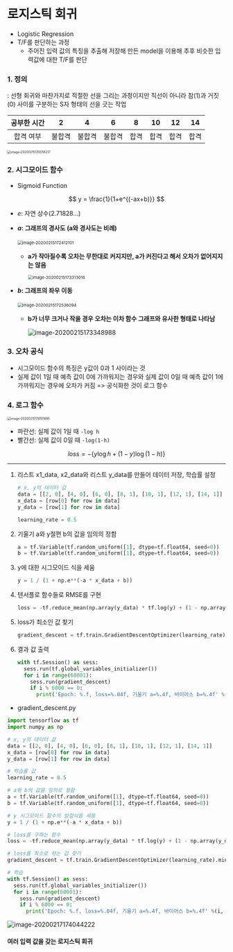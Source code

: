 # 로지스틱 회귀

- Logistic Regression
- T/F를 판단하는 과정
  - 주어진 입력 값의 특징을 추출해 저장해 만든 model을 이용해 추후 비슷한 입력값에 대한 T/F를 판단

### 1. 정의

: 선형 회귀와 마찬가지로 적절한 선을 그리는 과정이지만 직선이 아니라 참(1)과 거짓(0) 사이를 구분하는 S자 형태의 선을 긋는 작업

| 공부한 시간 |   2    |   4    |   6    |  8   |  10  |  12  |  14  |
| :---------: | :----: | :----: | :----: | :--: | :--: | :--: | :--: |
|  합격 여부  | 불합격 | 불합격 | 불합격 | 합격 | 합격 | 합격 | 합격 |

<img src="C:\Users\admin\AppData\Roaming\Typora\typora-user-images\image-20200215170058217.png" alt="image-20200215170058217" style="zoom: 50%;" />



### 2. 시그모이드 함수

- Sigmoid Function

$$
y = \frac{1}{1+e^{(-ax+b)}}
$$

-  *e*: 자연 상수(2.71828...)

-  ***a*: 그래프의 경사도 (a와 경사도는 비례)**

    ​	<img src="C:\Users\admin\AppData\Roaming\Typora\typora-user-images\image-20200215172412101.png" alt="image-20200215172412101" style="zoom: 67%;" />

    - **a가 작아질수록 오차는 무한대로 커지지만, a가 커진다고 해서 오차가 없어지지는 않음**

      <img src="C:\Users\admin\AppData\Roaming\Typora\typora-user-images\image-20200215173313016.png" alt="image-20200215173313016" style="zoom: 67%;" />

-  ***b*: 그래프의 좌우 이동**

    ​	<img src="C:\Users\admin\AppData\Roaming\Typora\typora-user-images\image-20200215172536094.png" alt="image-20200215172536094" style="zoom: 67%;" />

    - **b가 너무 크거나 작을 경우 오차는 이차 함수 그래프와 유사한 형태로 나타남**

      ![image-20200215173348988](C:\Users\admin\AppData\Roaming\Typora\typora-user-images\image-20200215173348988.png)

### 3. 오차 공식

- 시그모이드 함수의 특징은 y값이 0과 1 사이라는 것
- 실제 값이 1일 때 예측 값이 0에 가까워지는 경우와 실제 값이 0일 때 예측 값이 1에 가까워지는 경우에 오차가 커짐 => 공식화한 것이 로그 함수

### 4. 로그 함수

<img src="C:\Users\admin\AppData\Roaming\Typora\typora-user-images\image-20200215174101895.png" alt="image-20200215174101895" style="zoom:50%;" />

- 파란선: 실제 값이 1일 때 `-log h`
- 빨간선: 실제 값이 0일 때 `-log(1-h)`

$$
loss = -\{y\log h+(1-y)\log(1-h)\}
$$

------

1. 리스트 x1_data, x2_data와 리스트 y_data를 만들어 데이터 저장, 학습률 설정

   ```python
   # x, y의 데이터 값
   data = [[2, 0], [4, 0], [6, 0], [8, 1], [10, 1], [12, 1], [14, 1]]
   x_data = [row[0] for row in data]
   y_data = [row[1] for row in data]
   
   learning_rate = 0.5
   ```

2. 기울기 a와 y절편 b의 값을 임의의 정함

   ```python
   a = tf.Variable(tf.random_uniform([1], dtype=tf.float64, seed=0))
   b = tf.Variable(tf.random_uniform([1], dtype=tf.float64, seed=0))
   ```
   
3. y에 대한 시그모이드 식을 세움

   ```python
   y = 1 / (1 + np.e**(-a * x_data + b))
   ```
   
4. 텐서플로 함수들로 RMSE를 구현

   ```python
   loss = -tf.reduce_mean(np.array(y_data) * tf.log(y) + (1 - np.array(y_data)) * tf.log(1 - y))
   ```
   
5. loss가 최소인 값 찾기

   ```python
   gradient_descent = tf.train.GradientDescentOptimizer(learning_rate).minimize(loss)
   ```

6. 결과 값 출력

   ```python
   with tf.Session() as sess:
     sess.run(tf.global_variables_initializer())
     for i in range(60001):
       sess.run(gradient_descent)
       if i % 6000 == 0:
         print('Epoch: %.f, loss=%.04f, 기울기 a=%.4f, 바이어스 b=%.4f' %(i, sess.run(loss), sess.run(a), sess.run(b))) 
   ```

- gradient_descent.py

```python
import tensorflow as tf
import numpy as np

# x, y의 데이터 값
data = [[2, 0], [4, 0], [6, 0], [8, 1], [10, 1], [12, 1], [14, 1]]
x_data = [row[0] for row in data]
y_data = [row[1] for row in data]

# 학습률 값
learning_rate = 0.5

# a와 b의 값을 임의로 정함
a = tf.Variable(tf.random_uniform([1], dtype=tf.float64, seed=0))
b = tf.Variable(tf.random_uniform([1], dtype=tf.float64, seed=0))

# y 시그모이드 함수의 방정식을 세움
y = 1 / (1 + np.e**(-a * x_data + b))

# loss를 구하는 함수
loss = -tf.reduce_mean(np.array(y_data) * tf.log(y) + (1 - np.array(y_data)) * tf.log(1 - y))

# loss를 최소로 하는 값 찾기
gradient_descent = tf.train.GradientDescentOptimizer(learning_rate).minimize(loss)

# 학습
with tf.Session() as sess:
  sess.run(tf.global_variables_initializer())
  for i in range(60001):
    sess.run(gradient_descent)
    if i % 6000 == 0:
      print('Epoch: %.f, loss=%.04f, 기울기 a=%.4f, 바이어스 b=%.4f' %(i, sess.run(loss), sess.run(a), sess.run(b))) 
```

![image-20200217174044222](C:\Users\admin\AppData\Roaming\Typora\typora-user-images\image-20200217174044222.png)

#### 여러 입력 값을 갖는 로지스틱 회귀

